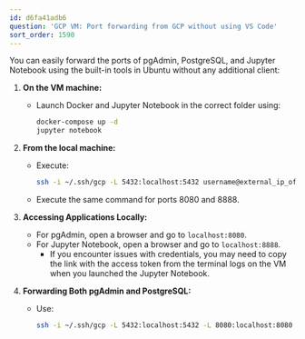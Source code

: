 ```yaml
---
id: d6fa41adb6
question: 'GCP VM: Port forwarding from GCP without using VS Code'
sort_order: 1590
---
```


You can easily forward the ports of pgAdmin, PostgreSQL, and Jupyter Notebook using the built-in tools in Ubuntu without any additional client:

1. **On the VM machine:**
   - Launch Docker and Jupyter Notebook in the correct folder using:
     ```bash
     docker-compose up -d
     jupyter notebook
     ```

2. **From the local machine:**
   - Execute:
     ```bash
     ssh -i ~/.ssh/gcp -L 5432:localhost:5432 username@external_ip_of_vm
     ```
   - Execute the same command for ports 8080 and 8888.

3. **Accessing Applications Locally:**
   - For pgAdmin, open a browser and go to `localhost:8080`.
   - For Jupyter Notebook, open a browser and go to `localhost:8888`.
     - If you encounter issues with credentials, you may need to copy the link with the access token from the terminal logs on the VM when you launched the Jupyter Notebook.

4. **Forwarding Both pgAdmin and PostgreSQL:**
   - Use:
     ```bash
     ssh -i ~/.ssh/gcp -L 5432:localhost:5432 -L 8080:localhost:8080 modito@35.197.218.128
     ```